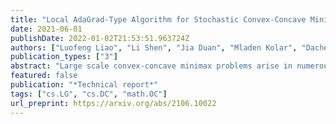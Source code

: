 ```yaml
---
title: "Local AdaGrad-Type Algorithm for Stochastic Convex-Concave Minimax Problems"
date: 2021-06-01
publishDate: 2022-01-02T21:53:51.963724Z
authors: ["Luofeng Liao", "Li Shen", "Jia Duan", "Mladen Kolar", "Dacheng Tao"]
publication_types: ["3"]
abstract: "Large scale convex-concave minimax problems arise in numerous applications, including game theory, robust training, and training of generative adversarial networks. Despite their wide applicability, solving such problems efficiently and effectively is challenging in the presence of large amounts of data using existing stochastic minimax methods. We study a class of stochastic minimax methods and develop a communication-efficient distributed stochastic extragradient algorithm, LocalAdaSEG, with an adaptive learning rate suitable for solving convex-concave minimax problem in the Parameter-Server model. LocalAdaSEG has three main features: (i) periodic communication strategy reduces the communication cost between workers and the server; (ii) an adaptive learning rate that is computed locally and allows for tuning-free implementation; and (iii) theoretically, a nearly linear speed-up with respect to the dominant variance term, arising from estimation of the stochastic gradient, is proven in both the smooth and nonsmooth convex-concave settings. LocalAdaSEG is used to solve a stochastic bilinear game, and train generative adversarial network. We compare LocalAdaSEG against several existing optimizers for minimax problems and demonstrate its efficacy through several experiments in both the homogeneous and heterogeneous settings."
featured: false
publication: "*Technical report*"
tags: ["cs.LG", "cs.DC", "math.OC"]
url_preprint: https://arxiv.org/abs/2106.10022
---
```

